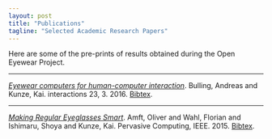 ```yaml
---
layout: post
title: "Publications"
tagline: "Selected Academic Research Papers"
---
```

Here are some of the pre-prints of results obtained during the Open Eyewear Project.

<hr />
<p><a href="/papers/bulling2016eyewear.pdf"><em>Eyewear computers for human-computer interaction</em></a>. Bulling, Andreas and Kunze, Kai. interactions 23, 3. 2016. <a href="papers/bib/bulling2016eyewear.bib">Bibtex</a>. </p>
<hr />
<p><a href="/papers/amft2015making.pdf"><em>Making Regular Eyeglasses Smart</em></a>. Amft, Oliver and Wahl, Florian and Ishimaru, Shoya and Kunze, Kai. Pervasive Computing, IEEE. 2015. <a href="papers/bib/amft2015making.bib">Bibtex</a>. </p>

